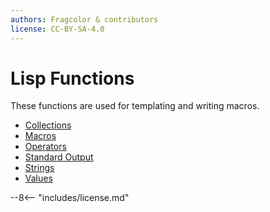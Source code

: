```yaml
---
authors: Fragcolor & contributors
license: CC-BY-SA-4.0
---
```


# Lisp Functions

These functions are used for templating and writing macros.

* [Collections](collections.md)
* [Macros](macros.md)
* [Operators](operators.md)
* [Standard Output](standard-output.md)
* [Strings](strings.md)
* [Values](values.md)


--8<-- "includes/license.md"
